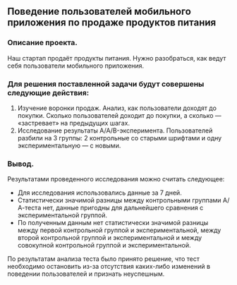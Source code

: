 ## Поведение пользователей мобильного приложения по продаже продуктов питания

### Описание проекта.

Наш стартап продаёт продукты питания. Нужно разобраться, как ведут себя пользователи мобильного приложения.

### Для решения поставленной задачи будут совершены следующие действия:

1. Изучение воронки продаж. Анализ, как пользователи доходят до покупки. Сколько пользователей доходит до покупки, а сколько — «застревает» на предыдущих шагах.
2. Исследование результаты A/A/B-эксперимента. Пользователей разбили на 3 группы: 2 контрольные со старыми шрифтами и одну экспериментальную — с новыми.

### Вывод.

Результатами проведенного исследования можно считать следующее:

* Для исследования использовались данные за 7 дней.
* Статистически значимой разницы между контрольными группами А/А-теста нет, данные пригодны для дальнейшего сравнения с экспериментальной группой.
* По полученным данным нет статистически значимой разницы между первой контрольной группой и экспериментальной, между второй контрольной группой и экспериментальной и между совокупной контрольной группой и экспериментальной.

По результатам анализа теста было принято решение, что тест необходимо остановить из-за отсутствия каких-либо изменений в поведении пользователей и признать неуспешным.

